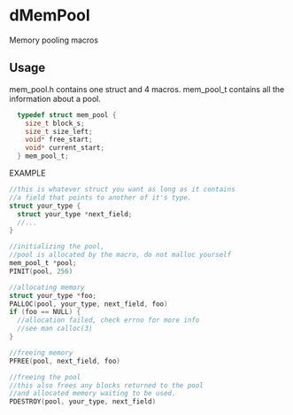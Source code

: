# dMemPool
Memory pooling macros

## Usage
mem_pool.h contains one struct and 4 macros.
mem_pool_t contains all the information about a pool.
```c
  typedef struct mem_pool {
    size_t block_s;
    size_t size_left;
    void* free_start;
    void* current_start;
  } mem_pool_t;
```

EXAMPLE
```c
//this is whatever struct you want as long as it contains
//a field that points to another of it's type.
struct your_type {
  struct your_type *next_field;
  //...
}

//initializing the pool,
//pool is allocated by the macro, do not malloc yourself
mem_pool_t *pool;
PINIT(pool, 256)

//allocating memory
struct your_type *foo;
PALLOC(pool, your_type, next_field, foo)
if (foo == NULL) {
  //allocation failed, check errno for more info
  //see man calloc(3)
}

//freeing memory
PFREE(pool, next_field, foo)

//freeing the pool
//this also frees any blocks returned to the pool
//and allocated memory waiting to be used.
PDESTROY(pool, your_type, next_field)

```
